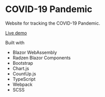 # COVID-19 Pandemic

Website for tracking the COVID-19 Pandemic. 

[Live demo](https://ricban.github.io/blazor-wasm--covid19/)

Built with
* Blazor WebAssembly
* Radzen Blazor Components
* Bootstrap
* Chart.js
* CountUp.js
* TypeScript
* Webpack
* SCSS

